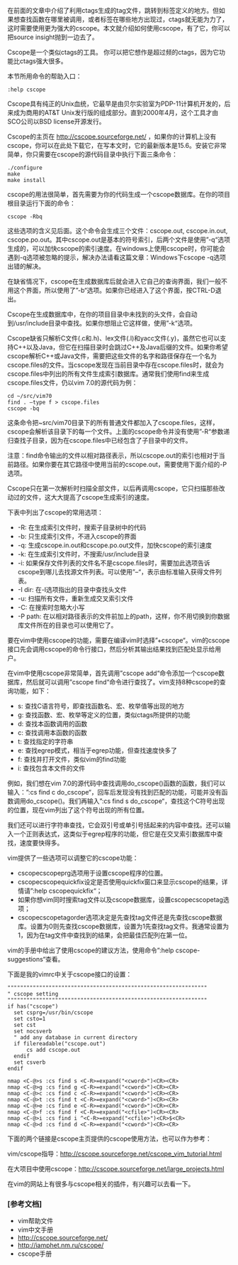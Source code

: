 在前面的文章中介绍了利用ctags生成的tag文件，跳转到标签定义的地方。但如果想查找函数在哪里被调用，或者标签在哪些地方出现过，ctags就无能为力了，这时需要使用更为强大的cscope。本文就介绍如何使用cscope，有了它，你可以把source insight抛到一边去了。

Cscope是一个类似ctags的工具。 你可以把它想作是超过频的ctags，因为它功能比ctags强大很多。

本节所用命令的帮助入口：

```
:help cscope 
```

Cscope具有纯正的Unix血统，它最早是由贝尔实验室为PDP-11计算机开发的，后来成为商用的AT&T Unix发行版的组成部分。直到2000年4月，这个工具才由SCO公司以BSD license开源发行。

Cscope的主页在 http://cscope.sourceforge.net/ ，如果你的计算机上没有cscope，你可以在此处下载它，在写本文时，它的最新版本是15.6。安装它非常简单，你只需要在cscope的源代码目录中执行下面三条命令：

```
./configure
make
make install 
```

cscope的用法很简单，首先需要为你的代码生成一个cscope数据库。在你的项目根目录运行下面的命令：

```
cscope -Rbq 
```

这些选项的含义见后面。这个命令会生成三个文件：cscope.out, cscope.in.out, cscope.po.out。其中cscope.out是基本的符号索引，后两个文件是使用”-q“选项生成的，可以加快cscope的索引速度。在windows上使用cscope时，你可能会遇到-q选项被忽略的提示，解决办法请看这篇文章：Windows下cscope -q选项出错的解决。

在缺省情况下，cscope在生成数据库后就会进入它自己的查询界面，我们一般不用这个界面，所以使用了”-b“选项。如果你已经进入了这个界面，按CTRL-D退出。

Cscope在生成数据库中，在你的项目目录中未找到的头文件，会自动到/usr/include目录中查找。如果你想阻止它这样做，使用”-k“选项。

Cscope缺省只解析C文件(.c和.h)、lex文件(.l)和yacc文件(.y)，虽然它也可以支持C\+\+以及Java，但它在扫描目录时会跳过C\+\+及Java后缀的文件。如果你希望cscope解析C\+\+或Java文件，需要把这些文件的名字和路径保存在一个名为cscope.files的文件。当cscope发现在当前目录中存在cscope.files时，就会为cscope.files中列出的所有文件生成索引数据库。通常我们使用find来生成cscope.files文件，仍以vim 7.0的源代码为例：

```
cd ~/src/vim70 
find . –type f > cscope.files
cscope -bq 
```

这条命令把~src/vim70目录下的所有普通文件都加入了cscope.files，这样，cscope会解析该目录下的每一个文件。上面的cscope命令并没有使用”-R“参数递归查找子目录，因为在cscope.files中已经包含了子目录中的文件。

注意：find命令输出的文件以相对路径表示，所以cscope.out的索引也相对于当前路径。如果你要在其它路径中使用当前的cscope.out，需要使用下面介绍的-P选项。

Cscope只在第一次解析时扫描全部文件，以后再调用cscope，它只扫描那些改动过的文件，这大大提高了cscope生成索引的速度。

下表中列出了cscope的常用选项：

- -R: 在生成索引文件时，搜索子目录树中的代码
- -b: 只生成索引文件，不进入cscope的界面
- -q: 生成cscope.in.out和cscope.po.out文件，加快cscope的索引速度
- -k: 在生成索引文件时，不搜索/usr/include目录
- -i: 如果保存文件列表的文件名不是cscope.files时，需要加此选项告诉cscope到哪儿去找源文件列表。可以使用”–“，表示由标准输入获得文件列表。
- -I dir: 在-I选项指出的目录中查找头文件
- -u: 扫描所有文件，重新生成交叉索引文件
- -C: 在搜索时忽略大小写
- -P path: 在以相对路径表示的文件前加上的path，这样，你不用切换到你数据库文件所在的目录也可以使用它了。

要在vim中使用cscope的功能，需要在编译vim时选择”+cscope“。vim的cscope接口先会调用cscope的命令行接口，然后分析其输出结果找到匹配处显示给用户。

在vim中使用cscope非常简单，首先调用”cscope add“命令添加一个cscope数据库，然后就可以调用”cscope find“命令进行查找了。vim支持8种cscope的查询功能，如下：

- s: 查找C语言符号，即查找函数名、宏、枚举值等出现的地方
- g: 查找函数、宏、枚举等定义的位置，类似ctags所提供的功能
- d: 查找本函数调用的函数
- c: 查找调用本函数的函数
- t: 查找指定的字符串
- e: 查找egrep模式，相当于egrep功能，但查找速度快多了
- f: 查找并打开文件，类似vim的find功能
- i: 查找包含本文件的文件

例如，我们想在vim 7.0的源代码中查找调用do_cscope()函数的函数，我们可以输入：”:cs find c do_cscope“，回车后发现没有找到匹配的功能，可能并没有函数调用do_cscope()。我们再输入”:cs find s do_cscope“，查找这个C符号出现的位置，现在vim列出了这个符号出现的所有位置。

我们还可以进行字符串查找，它会双引号或单引号括起来的内容中查找。还可以输入一个正则表达式，这类似于egrep程序的功能，但它是在交叉索引数据库中查找，速度要快得多。

vim提供了一些选项可以调整它的cscope功能：

- cscopecscopeprg选项用于设置cscope程序的位置。
- cscopecscopequickfix设定是否使用quickfix窗口来显示cscope的结果，详情请”:help cscopequickfix“；
- 如果你想vim同时搜索tag文件以及cscope数据库，设置cscopecscopetag选项；
- cscopecscopetagorder选项决定是先查找tag文件还是先查找cscope数据库。设置为0则先查找cscope数据库，设置为1先查找tag文件。我通常设置为1，因为在tag文件中查找到的结果，会把最佳匹配列在第一位。

vim的手册中给出了使用cscope的建议方法，使用命令”:help cscope-suggestions“查看。

下面是我的vimrc中关于cscope接口的设置：

```    
"""""""""""""""""""""""""""""""""""""""""""""""""""""""""""""""
" cscope setting
"""""""""""""""""""""""""""""""""""""""""""""""""""""""""""""""
if has("cscope")
  set csprg=/usr/bin/cscope
  set csto=1
  set cst
  set nocsverb
  " add any database in current directory
  if filereadable("cscope.out")
      cs add cscope.out
  endif
  set csverb
endif

nmap <C-@>s :cs find s <C-R>=expand("<cword>")<CR><CR>
nmap <C-@>g :cs find g <C-R>=expand("<cword>")<CR><CR>
nmap <C-@>c :cs find c <C-R>=expand("<cword>")<CR><CR>
nmap <C-@>t :cs find t <C-R>=expand("<cword>")<CR><CR>
nmap <C-@>e :cs find e <C-R>=expand("<cword>")<CR><CR>
nmap <C-@>f :cs find f <C-R>=expand("<cfile>")<CR><CR>
nmap <C-@>i :cs find i ^<C-R>=expand("<cfile>")<CR>$<CR>
nmap <C-@>d :cs find d <C-R>=expand("<cword>")<CR><CR>
```

下面的两个链接是cscope主页提供的cscope使用方法，也可以作为参考：

vim/cscope指导：http://cscope.sourceforge.net/cscope_vim_tutorial.html

在大项目中使用cscope：http://cscope.sourceforge.net/large_projects.html

在vim的网站上有很多与cscope相关的插件，有兴趣可以去看一下。

### [参考文档]

- vim帮助文件
- vim中文手册
- http://cscope.sourceforge.net/
- http://iamphet.nm.ru/cscope/
- cscope手册